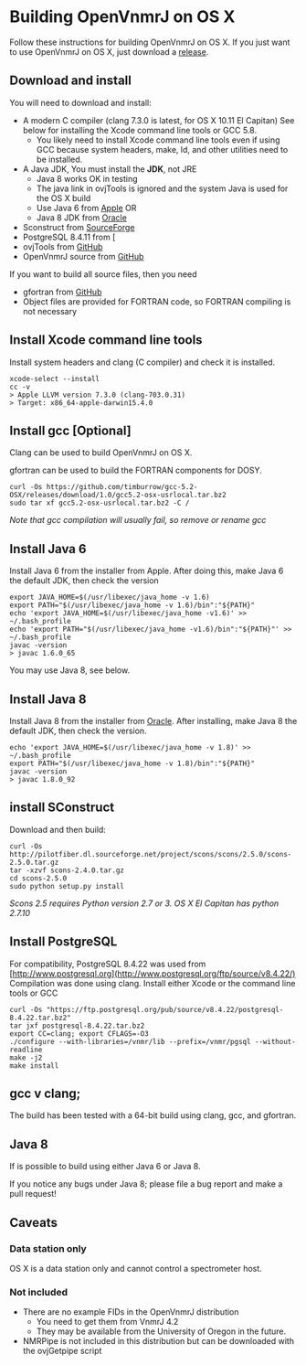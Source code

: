 # Building OpenVnmrJ on OS X

Follow these instructions for building OpenVnmrJ on OS X. If you just want to use OpenVnmrJ on OS X, just download a [release](https://github.com/OpenVnmrJ/OpenVnmrJ/releases).  

## Download and install

You will need to download and install:  
- A modern C compiler (clang 7.3.0 is latest, for OS X 10.11 El Capitan) See below for installing the Xcode command line tools or GCC 5.8.
  - You likely need to install Xcode command line tools even if using GCC because system headers, make, ld, and other utilities need to be installed.  
- A Java JDK, You must install the __JDK__, not JRE
  - Java 8 works OK in testing
  - The java link in ovjTools is ignored and the system Java is used for the OS X build 
  - Use Java 6 from [Apple](https://support.apple.com/kb/dl1572?locale=en_US) OR  
  - Java 8 JDK from [Oracle](http://www.oracle.com/technetwork/java/javase/downloads/jdk8-downloads-2133151.html)
- Sconstruct from [SourceForge](http://iweb.dl.sourceforge.net/project/scons/scons/2.4.1/scons-2.4.1.tar.gz)
- PostgreSQL 8.4.11 from [
- ovjTools from [GitHub](https://github.com/OpenVnmrJ/ovjTools)
- OpenVnmrJ source from [GitHub](https://github.com/OpenVnmrJ/OpenVnmrJ)

If you want to build all source files, then you need
- gfortran from [GitHub](https://github.com/timburrow/gcc-5.2-OSX/releases/download/1.0/gcc5.2-osx-usrlocal.tar.bz2)
- Object files are provided for FORTRAN code, so FORTRAN compiling is not necessary

## Install Xcode command line tools
Install system headers and clang (C compiler) and check it is installed.
```
xcode-select --install
cc -v
> Apple LLVM version 7.3.0 (clang-703.0.31)
> Target: x86_64-apple-darwin15.4.0
```

## Install gcc [Optional]

Clang can be used to build OpenVnmrJ on OS X.

gfortran can be used to build the FORTRAN components for DOSY.

```
curl -Os https://github.com/timburrow/gcc-5.2-OSX/releases/download/1.0/gcc5.2-osx-usrlocal.tar.bz2
sudo tar xf gcc5.2-osx-usrlocal.tar.bz2 -C /
```
*Note that gcc compilation will usually fail, so remove or rename gcc*

## Install Java 6
Install Java 6 from the installer from Apple. After doing this, make Java 6 the default JDK, then check the version  
```
export JAVA_HOME=$(/usr/libexec/java_home -v 1.6)
export PATH="$(/usr/libexec/java_home -v 1.6)/bin":"${PATH}"
echo 'export JAVA_HOME=$(/usr/libexec/java_home -v1.6)' >> ~/.bash_profile
echo 'export PATH="$(/usr/libexec/java_home -v1.6)/bin":"${PATH}"' >> ~/.bash_profile
javac -version
> javac 1.6.0_65
```

You may use Java 8, see below.  

## Install Java 8
Install Java 8 from the installer from [Oracle](http://www.oracle.com/technetwork/java/javase/downloads/jdk8-downloads-2133151.html). After installing, make Java 8 the default JDK, then check the version.  
```
echo 'export JAVA_HOME=$(/usr/libexec/java_home -v 1.8)' >> ~/.bash_profile
export PATH="$(/usr/libexec/java_home -v 1.8)/bin":"${PATH}"
javac -version
> javac 1.8.0_92
```

## install SConstruct

Download and then build:
```
curl -Os http://pilotfiber.dl.sourceforge.net/project/scons/scons/2.5.0/scons-2.5.0.tar.gz
tar -xzvf scons-2.4.0.tar.gz
cd scons-2.5.0
sudo python setup.py install
```
*Scons 2.5 requires Python version 2.7 or 3. OS X El Capitan has python 2.7.10*  

## Install PostgreSQL

For compatibility, PostgreSQL 8.4.22 was used from [http://www.postgresql.org](http://www.postgresql.org/ftp/source/v8.4.22/)  
Compilation was done using clang. Install either Xcode or the command line tools or GCC
```
curl -Os "https://ftp.postgresql.org/pub/source/v8.4.22/postgresql-8.4.22.tar.bz2"
tar jxf postgresql-8.4.22.tar.bz2
export CC=clang; export CFLAGS=-O3
./configure --with-libraries=/vnmr/lib --prefix=/vnmr/pgsql --without-readline
make -j2
make install
```

## gcc v clang;

The build has been tested with a 64-bit build using clang, gcc, and gfortran.  


## Java 8

If is possible to build using either Java 6 or Java 8. 

If you notice any bugs under Java 8; please file a bug report and make a pull request!

## Caveats

### Data station only

OS X is a data station only and cannot control a spectrometer host.  

### Not included

- There are no example FIDs in the OpenVnmrJ distribution
   - You need to get them from VnmrJ 4.2
   - They may be available from the University of Oregon in the future.  
- NMRPipe is not included in this distribution but can be downloaded with the ovjGetpipe script
 

